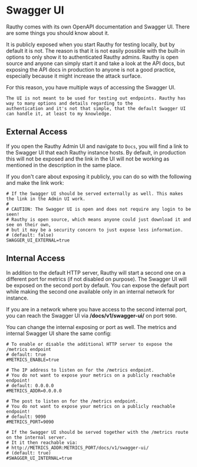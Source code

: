 # Swagger UI

Rauthy comes with its own OpenAPI documentation and Swagger UI. There are some things you should know about it.

It is publicly exposed when you start Rauthy for testing locally, but by default it is not. The reason is that it is
not easily possible with the built-in options to only show it to authenticated Rauthy admins. Rauthy is open source and
anyone can simply start it and take a look at the API docs, but exposing the API docs in production to anyone is not a
good practice, especially because it might increase the attack surface.

For this reason, you have multiple ways of accessing the Swagger UI.

```admonish info 
The UI is not meant to be used for testing out endpoints. Rauthy has way to many options and details regarding to the
authentication and it's not that simple, that the default Swagger UI can handle it, at least to my knowledge.
```

## External Access

If you open the Rauthy Admin UI and navigate to `Docs`, you will find a link to the Swagger UI that each Rauthy instance
hosts. By default, in production this will not be exposed and the link in the UI will not be working as mentioned in the
description in the same place.

If you don't care about exposing it publicly, you can do so with the following and make the link work:

```
# If the Swagger UI should be served externally as well. This makes the link in the Admin UI work.
#
# CAUTION: The Swagger UI is open and does not require any login to be seen!
# Rauthy is open source, which means anyone could just download it and see on their own,
# but it may be a security concern to just expose less information.
# (default: false)
SWAGGER_UI_EXTERNAL=true
```

## Internal Access

In addition to the default HTTP server, Rauthy will start a second one on a different port for metrics (if not disabled
on purpose). The Swagger UI will be exposed on the second port by default. You can expose the default port while making
the second one available only in an internal network for instance.

If you are in a network where you have access to the second internal port, you can reach the Swagger UI via
**/docs/v1/swagger-ui/** on port `9090`.

You can change the internal exposing or port as well. The metrics and internal Swagger UI share the same config:

```
# To enable or disable the additional HTTP server to expose the /metrics endpoint
# default: true
#METRICS_ENABLE=true

# The IP address to listen on for the /metrics endpoint.
# You do not want to expose your metrics on a publicly reachable endpoint!
# default: 0.0.0.0
#METRICS_ADDR=0.0.0.0

# The post to listen on for the /metrics endpoint.
# You do not want to expose your metrics on a publicly reachable endpoint!
# default: 9090
#METRICS_PORT=9090

# If the Swagger UI should be served together with the /metrics route on the internal server.
# It it then reachable via:
# http://METRICS_ADDR:METRICS_PORT/docs/v1/swagger-ui/
# (default: true)
#SWAGGER_UI_INTERNAL=true
```

